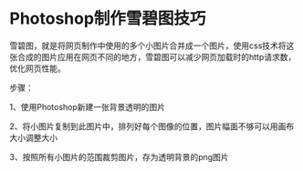 # Photoshop制作雪碧图技巧


雪碧图，就是将网页制作中使用的多个小图片合并成一个图片，使用css技术将这张合成的图片应用在网页不同的地方，雪碧图可以减少网页加载时的http请求数，优化网页性能。

步骤：

1、使用Photoshop新建一张背景透明的图片

2、将小图片复制到此图片中，排列好每个图像的位置，图片幅面不够可以用画布大小调整大小

3、按照所有小图片的范围裁剪图片，存为透明背景的png图片